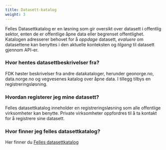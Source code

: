 ```yaml
---
title: Datasett-katalog
weight: 3
---
```


Felles Datasettkatalog er en løsning som gir oversikt over datasett i offentlig sektor, enten de er offentlige åpne data eller begrenset offentlighet. Katalogen adresserer behovet for å *oppdage* datasett, *evaluere* om datasettene kan benyttes i den aktuelle konteksten og *tilgang* til datasett gjennom API-er.

### Hvor hentes datasettbeskrivelser fra?
FDK høster beskrivelser fra andre datakataloger, herunder geonorge.no, data.norge.no og vegvesenes katalog over åpne data. I tillegg tilbys en registreringsløsning.

### Hvordan registerer jeg mine datasett?
Felles datasettkatalog inneholder en registreringsløsning som alle offentlige virksomheter kan benytte. Private virksomheter oppfordres til å ta kontakt for å registrere sine datasett.

### Hvor finner jeg felles datasettkatalog?
Her finner du <a href="https://fellesdatakatalog.brreg.no" target="_blank">Felles datasettkatalog</a>
